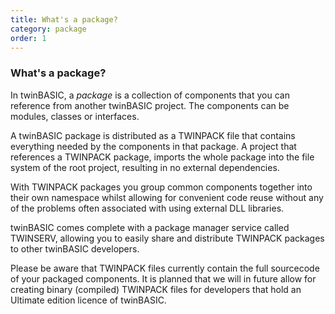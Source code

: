 ```yaml
---
title: What's a package?
category: package
order: 1
---
```


### What's a package?

In twinBASIC, a *package* is a collection of components that you can reference from another twinBASIC project.  The components can be modules, classes or interfaces.

A twinBASIC package is distributed as a TWINPACK file that contains everything needed by the components in that package.  A project that references a TWINPACK package, imports the whole package into the file system of the root project, resulting in no external dependencies.

With TWINPACK packages you group common components together into their own namespace whilst allowing for convenient code reuse without any of the problems often associated with using external DLL libraries.

twinBASIC comes complete with a package manager service called TWINSERV, allowing you to easily share and distribute TWINPACK packages to other twinBASIC developers.

Please be aware that TWINPACK files currently contain the full sourcecode of your packaged components.  It is planned that we will in future allow for creating binary (compiled) TWINPACK files for developers that hold an Ultimate edition licence of twinBASIC.
